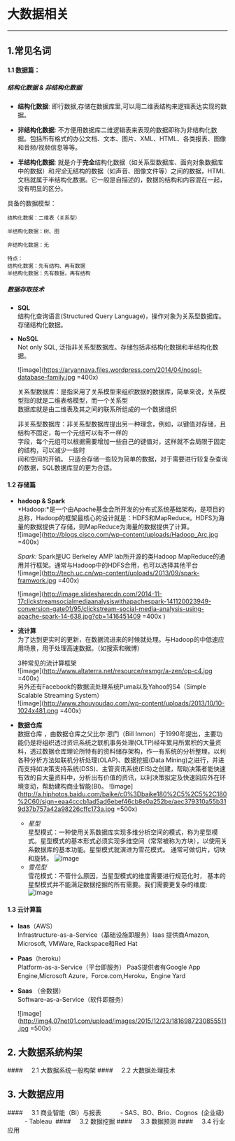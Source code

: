 # 大数据相关
---------
## 1.常见名词
#### 1.1 数据篇：
#####  *结构化数据 & 非结构化数据*

-  **结构化数据**: 即行数据,存储在数据库里,可以用二维表结构来逻辑表达实现的数据。

-  **非结构化数据**: 不方便用数据库二维逻辑表来表现的数据即称为非结构化数据。包括所有格式的办公文档、文本、图片、XML、HTML、各类报表、图像和音频/视频信息等等。

-  **半结构化数据**: 就是介于**完全**结构化数据（如关系型数据库、面向对象数据库中的数据）和*完全*无结构的数据（如声音、图像文件等）之间的数据，HTML文档就属于半结构化数据。它一般是自描述的，数据的结构和内容混在一起，没有明显的区分。

具备的数据模型：

	结构化数据：二维表（关系型）

	半结构化数据：树、图

	非结构化数据：无

	特点：
	结构化数据：先有结构、再有数据
	半结构化数据：先有数据，再有结构

##### *数据存取技术*
- **SQL**  
结构化查询语言(Structured Query Language)，操作对象为关系型数据库。存储结构化数据。

- **NoSQL**  
Not only SQL, 泛指非关系型数据库。存储包括非结构化数据和半结构化数据。
 
	![image](https://aryannava.files.wordpress.com/2014/04/nosql-database-family.jpg =400x)   

	关系型数据库：是指采用了关系模型来组织数据的数据库，简单来说，关系模型指的就是二维表格模型，而一个关系型  
				数据库就是由二维表及其之间的联系所组成的一个数据组织  

	非关系型数据库：非关系型数据库提出另一种理念，例如，以键值对存储，且结构不固定，每一个元组可以有不一样的  
				字段，每个元组可以根据需要增加一些自己的键值对，这样就不会局限于固定的结构，可以减少一些时  
				间和空间的开销。
				只适合存储一些较为简单的数据，对于需要进行较复杂查询的数据，SQL数据库显的更为合适。 


#### 1.2 存储篇
- **hadoop & Spark**  
	*Hadoop:*是一个由Apache基金会所开发的分布式系统基础架构，是项目的总称，Hadoop的框架最核心的设计就是：HDFS和MapReduce。HDFS为海量的数据提供了存储，则MapReduce为海量的数据提供了计算。   
![image](http://blogs.cisco.com/wp-content/uploads/Hadoop_Arc.jpg =400x)

	*Spark:* Spark是UC Berkeley AMP lab所开源的类Hadoop MapReduce的通用并行框架。通常与Hadoop中的HDFS合用，也可以选择其他平台  
![image](http://tech.uc.cn/wp-content/uploads/2013/09/spark-framwork.jpg =400x)  
  
	![image](http://image.slidesharecdn.com/2014-11-17clickstreamsocialmediaanalysiswithapachespark-141120023949-conversion-gate01/95/clickstream-social-media-analysis-using-apache-spark-14-638.jpg?cb=1416451409 =400x
)

- **流计算**   
 为了达到更实时的更新，在数据流进来的时候就处理。与Hadoop的中低速应用场景，用于处理高速数据。（如搜索和微博）  
 
 	3种常见的流计算框架  
![image](http://www.altaterra.net/resource/resmgr/a-zen/op-c4.jpg =400x)    
另外还有Facebook的数据流处理系统Puma以及Yahoo的S4（Simple Scalable Streaming System）  
![image](http://www.zhouyoudao.com/wp-content/uploads/2013/10/10-1024x481.png =400x)

- **数据仓库**  
	数据仓库 ，由数据仓库之父比尔·恩门（Bill Inmon）于1990年提出，主要功能仍是将组织透过资讯系统之联机事务处理(OLTP)经年累月所累积的大量资料，透过数据仓库理论所特有的资料储存架构，作一有系统的分析整理，以利各种分析方法如联机分析处理(OLAP)、数据挖掘(Data Mining)之进行，并进而支持如决策支持系统(DSS)、主管资讯系统(EIS)之创建，帮助决策者能快速有效的自大量资料中，分析出有价值的资讯，以利决策拟定及快速回应外在环境变动，帮助建构商业智能(BI)。
![image](http://a.hiphotos.baidu.com/baike/c0%3Dbaike180%2C5%2C5%2C180%2C60/sign=eaa4cccb1ad5ad6ebef46cb8e0a252be/aec379310a55b319d37b757a42a98226cffc173a.jpg =500x)

	- *星型*  
	星型模式：一种使用关系数据库实现多维分析空间的模式，称为星型模式。星型模式的基本形式必须实现多维空间（常常被称为方块），以使用关系数据库的基本功能。星型模式就演进为雪花模式。 通常可做切片，切块和旋转。
![image](http://hi.csdn.net/attachment/201108/12/0_1313117535z0xy.gif)
	- *雪花型*  
	雪花模式：不管什么原因，当星型模式的维度需要进行规范化时，	基本的星型模式并不能满足数据挖掘的所有需要。我们需要更复杂的维度:
![image](http://hi.csdn.net/attachment/201108/12/0_131311750167s4.gif)


#### 1.3 云计算篇
- **Iaas**（AWS）   
Infrastructure-as-a-Service（基础设施即服务）Iaas 提供商Amazon, Microsoft, VMWare, Rackspace和Red Hat
- **Paas**（heroku）  
Platform-as-a-Service（平台即服务）
PaaS提供者有Google App Engine,Microsoft Azure，Force.com,Heroku，Engine Yard
- **Saas** （金数据）  
Software-as-a-Service（软件即服务）

	![image](http://img4.07net01.com/upload/images/2015/12/23/1816987230855511.jpg =500x)


## 2. 大数据系统构架
####     2.1 大数据系统一般构架
####     2.2 大数据处理技术
## 3. 大数据应用
####     3.1 商业智能（BI）与报表
          - SAS、BO、Brio、Cognos  (企业级)  
          - Tableau 
####     3.2 数据挖掘
####     3.3 数据预测
####     3.4 行业应用
